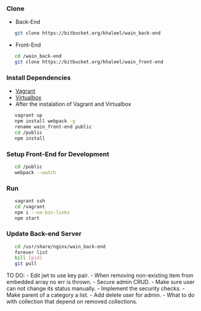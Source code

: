 ### Clone
* Back-End
```bash
   git clone https://bitbucket.org/khaleel/wain_back-end
```
* Front-End
```bash
   cd /wain_back-end
   git clone https://bitbucket.org/khaleel/wain_front-end
```

### Install Dependencies
* [Vagrant](https://www.vagrantup.com/downloads.html)
* [Virtualbox](https://www.virtualbox.org/wiki/Downloads)
* After the instalation of Vagrant and Virtualbox
```bash
   vagrant up
   npm install webpack -g
   rename wain_front-end public
   cd /public
   npm install
```

### Setup Front-End for Development
```bash
   cd /public
   webpack --watch
```
### Run
```bash
   vagrant ssh
   cd /vagrant
   npm i --no-bin-links
   npm start
```

### Update Back-end Server
```bash
   cd /usr/share/nginx/wain_back-end
   forever list
   kill [pid]
   git pull
```

TO DO:
    - Edit jwt to use key pair.
    - When removing non-existing item from embedded array no err is thrown.
    - Secure admin CRUD.
    - Make sure user can not change its status manually.
    - Implement the security checks.
    - Make parent of a category a list.
    - Add delete user for admin.
    - What to do with collection that depend on removed collections.